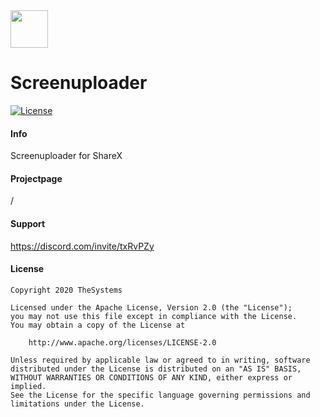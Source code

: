 <img src="https://the-systems.eu/images/favicons/apple-touch-icon.png" width="60px" />

# Screenuploader
[![License](https://img.shields.io/badge/License-Apache%202.0-blue.svg)](https://opensource.org/licenses/Apache-2.0)

#### Info

Screenuploader for ShareX

#### Projectpage

/

#### Support

https://discord.com/invite/txRvPZy

#### License

    Copyright 2020 TheSystems
    
    Licensed under the Apache License, Version 2.0 (the "License");
    you may not use this file except in compliance with the License.
    You may obtain a copy of the License at
    
        http://www.apache.org/licenses/LICENSE-2.0
    
    Unless required by applicable law or agreed to in writing, software
    distributed under the License is distributed on an "AS IS" BASIS,
    WITHOUT WARRANTIES OR CONDITIONS OF ANY KIND, either express or implied.
    See the License for the specific language governing permissions and
    limitations under the License.
   
